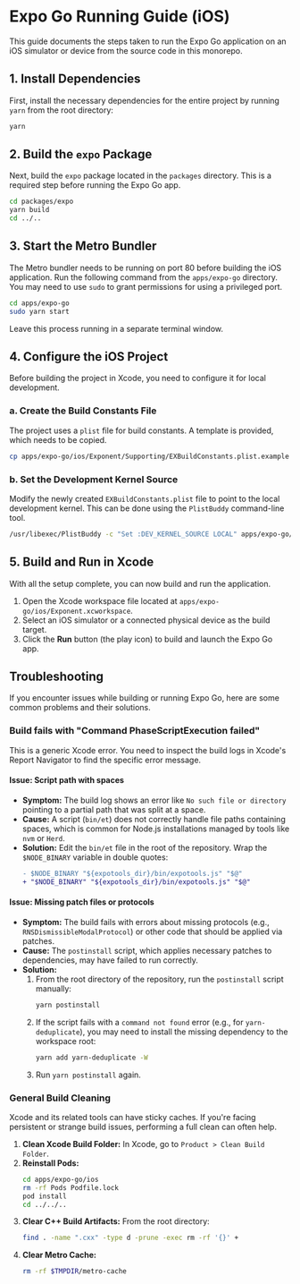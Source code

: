 # Expo Go Running Guide (iOS)

This guide documents the steps taken to run the Expo Go application on an iOS simulator or device from the source code in this monorepo.

## 1. Install Dependencies

First, install the necessary dependencies for the entire project by running `yarn` from the root directory:

```bash
yarn
```

## 2. Build the `expo` Package

Next, build the `expo` package located in the `packages` directory. This is a required step before running the Expo Go app.

```bash
cd packages/expo
yarn build
cd ../..
```

## 3. Start the Metro Bundler

The Metro bundler needs to be running on port 80 before building the iOS application. Run the following command from the `apps/expo-go` directory. You may need to use `sudo` to grant permissions for using a privileged port.

```bash
cd apps/expo-go
sudo yarn start
```

Leave this process running in a separate terminal window.

## 4. Configure the iOS Project

Before building the project in Xcode, you need to configure it for local development.

### a. Create the Build Constants File

The project uses a `plist` file for build constants. A template is provided, which needs to be copied.

```bash
cp apps/expo-go/ios/Exponent/Supporting/EXBuildConstants.plist.example apps/expo-go/ios/Exponent/Supporting/EXBuildConstants.plist
```

### b. Set the Development Kernel Source

Modify the newly created `EXBuildConstants.plist` file to point to the local development kernel. This can be done using the `PlistBuddy` command-line tool.

```bash
/usr/libexec/PlistBuddy -c "Set :DEV_KERNEL_SOURCE LOCAL" apps/expo-go/ios/Exponent/Supporting/EXBuildConstants.plist
```

## 5. Build and Run in Xcode

With all the setup complete, you can now build and run the application.

1.  Open the Xcode workspace file located at `apps/expo-go/ios/Exponent.xcworkspace`.
2.  Select an iOS simulator or a connected physical device as the build target.
3.  Click the **Run** button (the play icon) to build and launch the Expo Go app.

## Troubleshooting

If you encounter issues while building or running Expo Go, here are some common problems and their solutions.

### Build fails with "Command PhaseScriptExecution failed"

This is a generic Xcode error. You need to inspect the build logs in Xcode's Report Navigator to find the specific error message.

#### Issue: Script path with spaces

- **Symptom:** The build log shows an error like `No such file or directory` pointing to a partial path that was split at a space.
- **Cause:** A script (`bin/et`) does not correctly handle file paths containing spaces, which is common for Node.js installations managed by tools like `nvm` or `Herd`.
- **Solution:** Edit the `bin/et` file in the root of the repository. Wrap the `$NODE_BINARY` variable in double quotes:
  ```diff
  - $NODE_BINARY "${expotools_dir}/bin/expotools.js" "$@"
  + "$NODE_BINARY" "${expotools_dir}/bin/expotools.js" "$@"
  ```

#### Issue: Missing patch files or protocols

- **Symptom:** The build fails with errors about missing protocols (e.g., `RNSDismissibleModalProtocol`) or other code that should be applied via patches.
- **Cause:** The `postinstall` script, which applies necessary patches to dependencies, may have failed to run correctly.
- **Solution:**
  1.  From the root directory of the repository, run the `postinstall` script manually:
      ```bash
      yarn postinstall
      ```
  2.  If the script fails with a `command not found` error (e.g., for `yarn-deduplicate`), you may need to install the missing dependency to the workspace root:
      ```bash
      yarn add yarn-deduplicate -W
      ```
  3.  Run `yarn postinstall` again.

### General Build Cleaning

Xcode and its related tools can have sticky caches. If you're facing persistent or strange build issues, performing a full clean can often help.

1.  **Clean Xcode Build Folder:** In Xcode, go to `Product > Clean Build Folder`.
2.  **Reinstall Pods:**
    ```bash
    cd apps/expo-go/ios
    rm -rf Pods Podfile.lock
    pod install
    cd ../../..
    ```
3.  **Clear C++ Build Artifacts:** From the root directory:
    ```bash
    find . -name ".cxx" -type d -prune -exec rm -rf '{}' +
    ```
4.  **Clear Metro Cache:**
    ```bash
    rm -rf $TMPDIR/metro-cache
    ```
